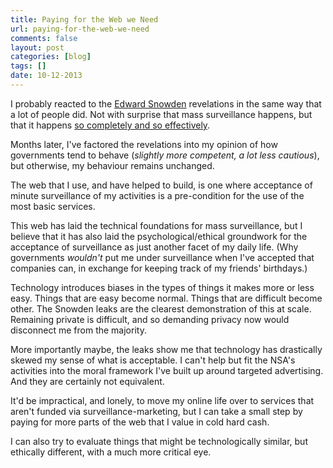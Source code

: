 ```yaml
---
title: Paying for the Web we Need
url: paying-for-the-web-we-need
comments: false
layout: post
categories: [blog]
tags: []
date: 10-12-2013
---
```

I probably reacted to the [Edward Snowden](http://www.theguardian.com/world/edward-snowden) revelations in the same way that a lot of people did. Not with surprise that mass surveillance happens, but that it happens [so completely and so effectively](http://www.nytimes.com/2013/11/03/world/no-morsel-too-minuscule-for-all-consuming-nsa.html). 

Months later, I've factored the revelations into my opinion of how governments tend to behave (_slightly more competent, a lot less cautious_), but otherwise, my behaviour remains unchanged. 

The web that I use, and have helped to build, is one where acceptance of minute surveillance of my activities is a pre-condition for the use of the most basic services. 

This web has laid the technical foundations for mass surveillance, but I believe that it has also laid the psychological/ethical groundwork for the acceptance of surveillance as just another facet of my daily life. (Why governments _wouldn't_ put me under surveillance when I've accepted that companies can, in exchange for keeping track of my friends' birthdays.)

Technology introduces biases in the types of things it makes more or less easy. Things that are easy become normal. Things that are difficult become other. The Snowden leaks are the clearest demonstration of this at scale. Remaining private is difficult, and so demanding privacy now would disconnect me from the majority. 

More importantly maybe, the leaks show me that technology has drastically skewed my sense of what is acceptable. I can't help but fit the NSA's activities into the moral framework I've built up around targeted advertising. And they are certainly not equivalent. 

It'd be impractical, and lonely, to move my online life over to services that aren't funded via surveillance-marketing, but I can take a small step by paying for more parts of the web that I value in cold hard cash. 

I can also try to evaluate things that might be technologically similar, but ethically different, with a much more critical eye. 






